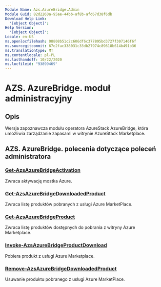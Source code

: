 ```yaml
---
Module Name: Azs.AzureBridge.Admin
Module Guid: 82d2260a-95ae-44bb-af8b-afd67d38f6db
Download Help Link:
  '[object Object]': 
Help Version:
  '[object Object]': 
Locale: en-US
ms.openlocfilehash: 08808b51c2c606df6c377895bd3727f307146f6f
ms.sourcegitcommit: 67e2fac338031c33db27974c89618b614b491b36
ms.translationtype: MT
ms.contentlocale: pl-PL
ms.lasthandoff: 10/22/2020
ms.locfileid: "93899469"
---
```

# AZS. AzureBridge. moduł administracyjny
## Opis
Wersja zapoznawcza modułu operatora AzureStack AzureBridge, która umożliwia zarządzanie zapasami w witrynie AzureStack Marketplace.

## AZS. AzureBridge. polecenia dotyczące poleceń administratora
### [Get-AzsAzureBridgeActivation](Get-AzsAzureBridgeActivation.md)
Zwraca aktywację mostka Azure.

### [Get-AzsAzureBridgeDownloadedProduct](Get-AzsAzureBridgeDownloadedProduct.md)
Zwraca listę produktów pobranych z usługi Azure MarketPlace.

### [Get-AzsAzureBridgeProduct](Get-AzsAzureBridgeProduct.md)
Zwraca listę produktów dostępnych do pobrania z witryny Azure Marketplace.

### [Invoke-AzsAzureBridgeProductDownload](Invoke-AzsAzureBridgeProductDownload.md)
Pobiera produkt z usługi Azure Marketplace.

### [Remove-AzsAzureBridgeDownloadedProduct](Remove-AzsAzureBridgeDownloadedProduct.md)
Usuwanie produktu pobranego z usługi Azure MarketPlace.

